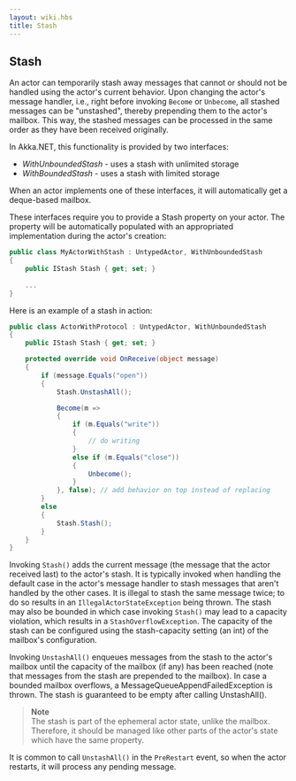 ```yaml
---
layout: wiki.hbs
title: Stash
---
```

## Stash

An actor can temporarily stash away messages that cannot or should not be handled using the actor's current behavior. Upon changing the actor's message handler, i.e., right before invoking `Become` or `Unbecome`, all stashed messages can be "unstashed", thereby prepending them to the actor's mailbox. This way, the stashed messages can be processed in the same order as they have been received originally.

In Akka.NET, this functionality is provided by two interfaces:

* *WithUnboundedStash* - uses a stash with unlimited storage
* *WithBoundedStash* - uses a stash with limited storage

When an actor implements one of these interfaces, it will automatically get a deque-based mailbox.

These interfaces require you to provide a Stash property on your actor. The property will be automatically populated with an appropriated implementation during the actor's creation:

```csharp
public class MyActorWithStash : UntypedActor, WithUnboundedStash
{
    public IStash Stash { get; set; }
    
    ...
}
```

Here is an example of a stash in action:

```csharp
public class ActorWithProtocol : UntypedActor, WithUnboundedStash
{
    public IStash Stash { get; set; }

    protected override void OnReceive(object message)
    {
        if (message.Equals("open"))
        {
            Stash.UnstashAll();

            Become(m =>
            {
                if (m.Equals("write"))
                {
                    // do writing
                }
                else if (m.Equals("close"))
                {
                    Unbecome();
                }
            }, false); // add behavior on top instead of replacing
        }
        else
        {
            Stash.Stash();
        }
    }
}
```

Invoking `Stash()` adds the current message (the message that the actor received last) to the actor's stash. It is typically invoked when handling the default case in the actor's message handler to stash messages that aren't handled by the other cases. It is illegal to stash the same message twice; to do so results in an `IllegalActorStateException` being thrown. The stash may also be bounded in which case invoking `Stash()` may lead to a capacity violation, which results in a `StashOverflowException`. The capacity of the stash can be configured using the stash-capacity setting (an int) of the mailbox's configuration.

Invoking `UnstashAll()` enqueues messages from the stash to the actor's mailbox until the capacity of the mailbox (if any) has been reached (note that messages from the stash are prepended to the mailbox). In case a bounded mailbox overflows, a MessageQueueAppendFailedException is thrown. The stash is guaranteed to be empty after calling UnstashAll().

>**Note**<br/> The stash is part of the ephemeral actor state, unlike the mailbox. Therefore, it should be managed like other parts of the actor's state which have the same property.

It is common to call `UnstashAll()` in the `PreRestart` event, so when the actor restarts, it will process any pending message.
